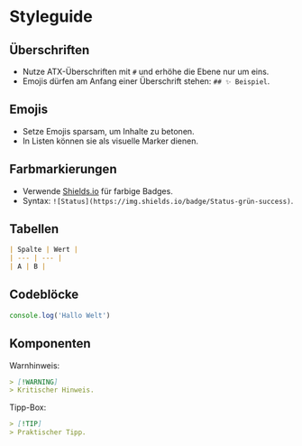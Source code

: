 # Styleguide

## Überschriften
- Nutze ATX-Überschriften mit `#` und erhöhe die Ebene nur um eins.
- Emojis dürfen am Anfang einer Überschrift stehen: `## ✨ Beispiel`.

## Emojis
- Setze Emojis sparsam, um Inhalte zu betonen.
- In Listen können sie als visuelle Marker dienen.

## Farbmarkierungen
- Verwende [Shields.io](https://shields.io/) für farbige Badges.
- Syntax: `![Status](https://img.shields.io/badge/Status-grün-success)`.

## Tabellen
```md
| Spalte | Wert |
| --- | --- |
| A | B |
```

## Codeblöcke
```js
console.log('Hallo Welt')
```

## Komponenten
Warnhinweis:
```md
> [!WARNING]
> Kritischer Hinweis.
```

Tipp-Box:
```md
> [!TIP]
> Praktischer Tipp.
```
